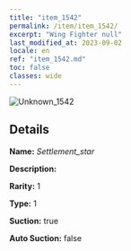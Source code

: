 ```yaml
---
title: "item_1542"
permalink: /item/item_1542/
excerpt: "Wing Fighter null"
last_modified_at: 2023-09-02
locale: en
ref: "item_1542.md"
toc: false
classes: wide
---
```



 ![Unknown_1542](/images/item/Settlement_star_p.png)



## Details

 **Name:** *Settlement_star* 

 **Description:** 

 **Rarity:** 1 

 **Type:** 1 

 **Suction:** true 

 **Auto Suction:** false 


